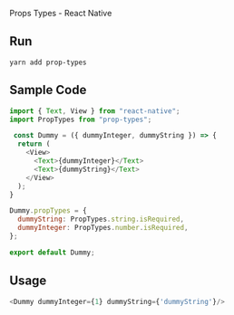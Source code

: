 Props Types - React Native

## Run
```
yarn add prop-types
```
## Sample Code

```js
import { Text, View } from "react-native";
import PropTypes from "prop-types";

 const Dummy = ({ dummyInteger, dummyString }) => {
  return (
    <View>
      <Text>{dummyInteger}</Text>
      <Text>{dummyString}</Text>
    </View>
  );
}

Dummy.propTypes = {
  dummyString: PropTypes.string.isRequired,
  dummyInteger: PropTypes.number.isRequired,
};

export default Dummy;
```
## Usage
```js
<Dummy dummyInteger={1} dummyString={'dummyString'}/>
```
